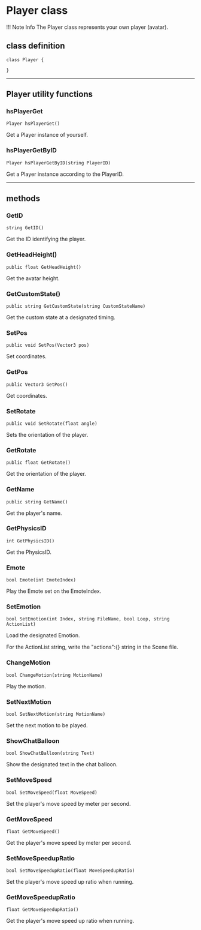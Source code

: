 
# Player class

!!! Note Info
     The Player class represents your own player (avatar).


## class definition

```
class Player {

}
```

***

## Player utility functions
### hsPlayerGet
`Player hsPlayerGet()`

Get a Player instance of yourself.

### hsPlayerGetByID
`Player hsPlayerGetByID(string PlayerID)`

Get a Player instance according to the PlayerID.

***

## methods
### GetID
`string GetID()`

Get the ID identifying the player.

### GetHeadHeight()
`public float GetHeadHeight()`

Get the avatar height.

### GetCustomState()
`public string GetCustomState(string CustomStateName)`

Get the custom state at a designated timing.

### SetPos
`public void SetPos(Vector3 pos)`

Set coordinates.

### GetPos
`public Vector3 GetPos()`

Get coordinates.

### SetRotate
`public void SetRotate(float angle)`

Sets the orientation of the player.

### GetRotate
`public float GetRotate()`

Get the orientation of the player.

### GetName
`public string GetName()`

Get the player's name.

### GetPhysicsID
`int GetPhysicsID()`

Get the PhysicsID.

### Emote
`bool Emote(int EmoteIndex)`

Play the Emote set on the EmoteIndex.

### SetEmotion
`bool SetEmotion(int Index, string FileName, bool Loop, string ActionList)`

Load the designated Emotion.

For the ActionList string, write the "actions":{} string in the Scene file.

### ChangeMotion
`bool ChangeMotion(string MotionName)`

Play the motion.

### SetNextMotion
`bool SetNextMotion(string MotionName)`

Set the next motion to be played.

### ShowChatBalloon
`bool ShowChatBalloon(string Text)`

Show the designated text in the chat balloon.

### SetMoveSpeed
`bool SetMoveSpeed(float MoveSpeed)`

Set the player's move speed by meter per second.

### GetMoveSpeed
`float GetMoveSpeed()`

Get the player's move speed by meter per second.

### SetMoveSpeedupRatio
`bool SetMoveSpeedupRatio(float MoveSpeedupRatio)`

Set the player's move speed up ratio when running.


### GetMoveSpeedupRatio
`float GetMoveSpeedupRatio()`

Get the player's move speed up ratio when running.
